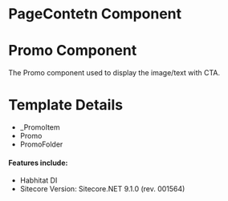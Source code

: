 
# PageContetn Component

# Promo Component
The Promo  component used to display the image/text with CTA.

# Template Details

- _PromoItem
- Promo
- PromoFolder

#### Features include:

* Habhitat DI
* Sitecore Version: Sitecore.NET 9.1.0 (rev. 001564)
